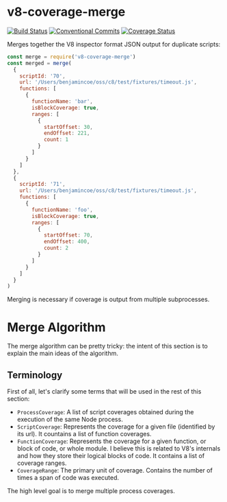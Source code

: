 # v8-coverage-merge

[![Build Status](https://travis-ci.org/bcoe/v8-coverage-merge.svg?branch=master)](https://travis-ci.org/bcoe/v8-coverage-merge)
[![Conventional Commits](https://img.shields.io/badge/Conventional%20Commits-1.0.0-yellow.svg)](https://conventionalcommits.org)
[![Coverage Status](https://coveralls.io/repos/github/bcoe/v8-coverage-merge/badge.svg?branch=master)](https://coveralls.io/github/bcoe/v8-coverage-merge?branch=master)

Merges together the V8 inspector format JSON output for duplicate scripts:

```js
const merge = require('v8-coverage-merge')
const merged = merge(
  {
    scriptId: '70',
    url: '/Users/benjamincoe/oss/c8/test/fixtures/timeout.js',
    functions: [
      {
        functionName: 'bar',
        isBlockCoverage: true,
        ranges: [
          {
            startOffset: 30,
            endOffset: 221,
            count: 1
          }
        ]
      }
    ]
  },
  {
    scriptId: '71',
    url: '/Users/benjamincoe/oss/c8/test/fixtures/timeout.js',
    functions: [
      {
        functionName: 'foo',
        isBlockCoverage: true,
        ranges: [
          {
            startOffset: 70,
            endOffset: 400,
            count: 2
          }
        ]
      }
    ]
  }
)
```

Merging is necessary if coverage is output from multiple subprocesses.

# Merge Algorithm

The merge algorithm can be pretty tricky: the intent of this section is to explain the
main ideas of the algorithm.

## Terminology

First of all, let's clarify some terms that will be used in the rest of this section:

- `ProcessCoverage`: A list of script coverages obtained during the execution of the same Node process.
- `ScriptCoverage`: Represents the coverage for a given file (identified by its url). It countains
  a list of function coverages.
- `FunctionCoverage`: Represents the coverage for a given function, or block of code, or whole module.
  I believe this is related to V8's internals and how they store their logical blocks of code.
  It contains a list of coverage ranges.
- `CoverageRange`: The primary unit of coverage. Contains the number of times a span of
  code was executed.

The high level goal is to merge multiple process coverages.
